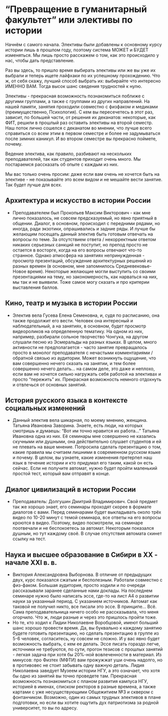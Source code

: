 # “Превращение в гуманитарный факультет” или элективы по истории

Начнём с самого начала. Элективы были добавлены к основному курсу истории лишь в прошлом году, поэтому система МОЖЕТ и БУДЕТ изменяться. Мы лишь просто расскажем о том, как это происходило у нас, чтобы дать представление.

Раз вы здесь, то пришло время выбирать элективы или же вы уже их выбрали и теперь ищете лайфхаки по их успешному прохождению. Что ж, от себя скажу, лучший способ выбрать их: выбирайте что интересно ИМЕННО ВАМ. Тогда высок шанс сведения трудностей к нулю. 

Элективы - прекрасная возможность познакомиться поближе с другими группами, а также с группами из других направлений. На нашей памяти, занятия проходили совместно с физфаком и медиками (преимущественно, Психология). С кем вы пересечетесь в этот раз, зависит, по большей части, от решения их деканатов: некоторые, как ФИТ, решили в прошлый раз оставить элективы на второй семестр. Наш поток лично сошелся с деканатом во мнении, что лучше всего справиться со всем этим в первом семестре и более не задумываться после зимних каникул. И во втором семестре вы прекрасно поймете, почему.

Ведение электива, как правило, разбивают на нескольких преподавателей, так как студентов приходит очень много. Мы постараемся рассказать об опыте с каждым из них.

Мы вас только очень просим: даже если вам очень не хочется быть на элективе - не показывайте это всем видом и не мешайте вести занятие. Так будет лучше для всех.

## Архитектура и искусство в истории России

- Преподавателем был Прокопьев Максим Викторович - как мне лично показалось, не совсем предсказуемый, но явно приятный в общении. Диалог, в основном, происходил с передними рядами, но иногда, ради экзотики, опрашивались и задние ряды. И лучше бы желающим посещать данный электив быть готовым отвечать на вопросы по теме. За отсутствием ответа / некорректным ответом никаких серьезных санкций не поступит, но препод просто не остается в восторге, когда на его вопросы отвечают что-то странное.
Однако атмосфера на занятиях непринужденная - просмотр презентаций, обсуждение архитектурных решений из разных времен (в основном, мне запомнилось Средневековье-Новое время). Некоторые желающие могли выступить со своими презентациями на тему, но закономерность, как нарваться на них, мы так и не выявили.
Тоже самое могу сказать и про критерии выставления баллов.

## Кино, театр и музыка в истории России

- Электив вела Гусева Елена Семеновна, и, судя по расписанию, она также продолжит его вести. Человек она интересный и наблюдательный, а на занятиях, в основном, будет просмотр видеороликов на определенную тематику. На одном из них, например, разбирали сольное творчество Чонгука, на другом слушали песню из Эсмеральды на разных языках. В целом, много активности не предполагается - часто занятие превращалось просто в монолог преподавателя с нечастыми комментариями / обратной связью из аудитории. Может возникнуть ощущение, что вам совершенно нечего сказать на занятии, и тем более совершенно нечего делать… на самом деле, это даже и неплохо, если вам не хочется сильно нагружать себя работой на элективах и просто “пережить” их. Прекрасная возможность немного отдохнуть и отвлечься от основных занятий.

## История русского языка в контексте социальных изменений

- Данный электив вела шикарная, по моему мнению, женщина. Татьяна Ивановна Заворина. Знаете, есть люди, на которых смотришь и думаешь: “Вот им точно нравится их работа…” Татьяна Ивановна одна из них. Её семинары мне совершенно не казались скучными или душными, она действительно слушает студентов и ей не плевать на ваше мнение. Попросила сделать презентацию о том, какие правила мы считаем лишними в современном русском языке и почему. В целом, вы узнаете, какие изменения претерпел наш язык в течение истории и кто придумал его таким, какой он есть сейчас. Если не получите автомат, нужно будет пройти маленький простой тест, который вам отправят в конце.

## Диалог цивилизаций в истории России

- Преподаватель: Долгушин Дмитрий Владимирович. Свой предмет так же хорошо знает, его семинары проходят скорее в формате диалогов с вами. Перед семинарами будет выкладывать около трёх видео по 10-20 минут с темой семинара, все ответы на его вопросы кроются в видео. Поэтому, видео посмотрели, на семинаре поотвечали и не беспокоетесь за автомат. Некоторым показался душным, но тут каждому своё. В случае отсутствия автомата скинет ссылку на тест.

## Наука и высшее образование в Сибири в XX - начале XXI в. в.

- Виктория Александровна Выборнова. В отличие от предыдущих двух, курс показался сжатым и бесполезным. Работали совместно с физ-факом. Большая аудитория, просто ходили и по очереди рассказывали заранее сделанные нами доклады. На последнем семинаре нужно было написать эссе, где-то на лист А4 о развитии науки за указанный период. С указанием источников. Автомат как таковой не получил никто, все писали это эссе. В принципе… Всё. Сама преподавательница ничего особо не рассказывала, что меня огорчило. Что ж, люди разные и через это пришлось пройти тоже.
- Но те, кто ходил к Лидии Николаевне Воробцовой, имеют больший шанс хорошо провести время. Да, вы буквально к каждому занятию будете готовить презентацию, но сделать презентацию в группе из 5-6 человек, согласитесь, ну совсем не сложно. И у вас явно будет возможность выбрать, с кем ее делать. Эссе писать гораздо легче, источники не требуются, по сути, прогон тезисов с прошлых занятий - легкая задача при хотя бы 20%-ной вовлеченности в материал.
Из минусов: про Физтех (МФТИ) вам прожужжат уши очень надолго, но в противовес не стоит забывать одну важную деталь. Лидия Николаевна заведует Музеем истории НГУ, а это означает, что хотя бы одно из занятий вы точно проведете там. Прекрасная возможность познакомиться с планом развития кампуса НГУ, историей в именах, списком ректоров в разные времена, а также картами с уже несуществующими Общежитием №3 и сквером с фонтанчиком.
Возможно, один из самых трудных элективов в плане подготовки, но если вы хотите ощутить дух патриотизма за родной университет, то вы по адресу.